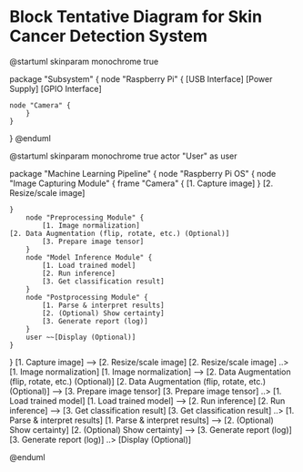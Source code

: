 Block Tentative Diagram for Skin Cancer Detection System
========================================================

@startuml
skinparam monochrome true

package "Subsystem" {
    node "Raspberry Pi" {
        [USB Interface]
        [Power Supply]
        [GPIO Interface]

    node "Camera" {
        }
    }
}
@enduml

@startuml
skinparam monochrome true
actor "User" as user

package "Machine Learning Pipeline" {
    node "Raspberry Pi OS" {
        node "Image Capturing Module" {
            frame "Camera" {
                [1. Capture image]
            }
            [2. Resize/scale image]

    }
        node "Preprocessing Module" {
            [1. Image normalization]
    [2. Data Augmentation (flip, rotate, etc.) (Optional)]
            [3. Prepare image tensor]
        }
        node "Model Inference Module" {
            [1. Load trained model]
            [2. Run inference]
            [3. Get classification result]
        }
        node "Postprocessing Module" {
            [1. Parse & interpret results]
            [2. (Optional) Show certainty]
            [3. Generate report (log)]
        }
        user ~~[Display (Optional)]
    }
}
[1. Capture image] --> [2. Resize/scale image]
[2. Resize/scale image] ..> [1. Image normalization]
[1. Image normalization] --> [2. Data Augmentation (flip, rotate, etc.) (Optional)]
[2. Data Augmentation (flip, rotate, etc.) (Optional)] --> [3. Prepare image tensor]
[3. Prepare image tensor] ..> [1. Load trained model]
[1. Load trained model] --> [2. Run inference]
[2. Run inference] --> [3. Get classification result]
[3. Get classification result] ..> [1. Parse & interpret results]
[1. Parse & interpret results] --> [2. (Optional) Show certainty]
[2. (Optional) Show certainty] --> [3. Generate report (log)]
[3. Generate report (log)] ..> [Display (Optional)]

@enduml

